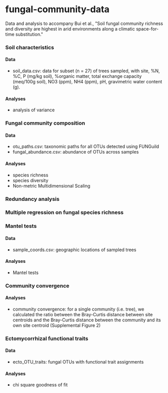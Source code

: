 # fungal-community-data
Data and analysis to accompany Bui et al., "Soil fungal community richness and diversity are highest in arid environments along a climatic space-for-time substitution."

### Soil characteristics
#### Data
- soil_data.csv: data for subset (n = 27) of trees sampled, with site, %N, %C, P (mg/kg soil), %organic matter, total exchange capacity (meq/100g soil), NO3 (ppm), NH4 (ppm), pH, gravimetric water content (g). 
#### Analyses
- analysis of variance

### Fungal community composition
#### Data
- otu_paths.csv: taxonomic paths for all OTUs detected using FUNGuild
- fungal_abundance.csv: abundance of OTUs across samples
#### Analyses
- species richness
- species diversity
- Non-metric Multidimensional Scaling

### Redundancy analysis

### Multiple regression on fungal species richness

### Mantel tests
#### Data
- sample_coords.csv: geographic locations of sampled trees
#### Analyses
- Mantel tests

### Community convergence
#### Analyses
- community convergence: for a single community (i.e. tree), we calculated the ratio between the Bray-Curtis distance between site centroids and the Bray-Curtis distance between the community and its own site centroid (Supplemental Figure 2)

### Ectomycorrhizal functional traits
#### Data
- ecto_OTU_traits: fungal OTUs with functional trait assignments
#### Analyses
- chi square goodness of fit
